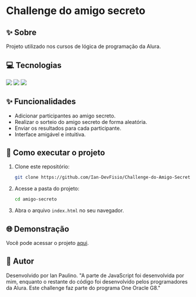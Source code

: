 # Challenge do amigo secreto

## ✨ Sobre
Projeto utilizado nos cursos de lógica de programação da Alura.

## 💻 Tecnologias
<div>
  <img src="https://img.shields.io/badge/HTML-239120?style=for-the-badge&logo=html5&logoColor=white">
  <img src="https://img.shields.io/badge/CSS-239120?&style=for-the-badge&logo=css3&logoColor=white">
  <img src="https://img.shields.io/badge/JavaScript-F7DF1E?style=for-the-badge&logo=javascript&logoColor=black">
</div>

## ✨ Funcionalidades
- Adicionar participantes ao amigo secreto.
- Realizar o sorteio do amigo secreto de forma aleatória.
- Enviar os resultados para cada participante.
- Interface amigável e intuitiva.

## 🚀 Como executar o projeto

1. Clone este repositório:
   ```bash
   git clone https://github.com/Ian-DevFisio/Challenge-do-Amigo-Secreto.git
   ```

2. Acesse a pasta do projeto:
   ```bash
   cd amigo-secreto
   ```

3. Abra o arquivo `index.html` no seu navegador.

## 🌐 Demonstração

Você pode acessar o projeto [aqui]([https://Ian-DevFisio.github.io/Challenge-do-Amigo-Secreto](https://challenge-do-amigo-secreto-7weug5ijy-ians-projects-71864390.vercel.app)).

## 👤 Autor

Desenvolvido por Ian Paulino. "A parte de JavaScript foi desenvolvida por mim, enquanto o restante do código foi desenvolvido pelos programadores da Alura. Este challenge faz parte do programa One Oracle G8."
